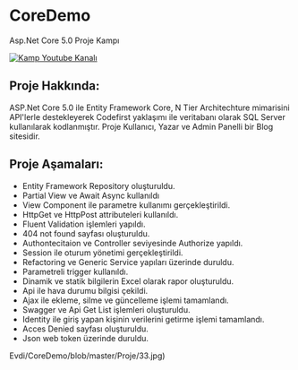 # CoreDemo
Asp.Net Core 5.0 Proje Kampı 

[![Kamp Youtube Kanalı](https://img.shields.io/badge/Kamp%20Youtube%20Kanalı-izlemek%20için%20tıklayın-red)](https://www.youtube.com/playlist?list=PLKnjBHu2xXNNkinaVhPqPZG0ubaLN63ci)

## Proje Hakkında: 
ASP.Net Core 5.0 ile Entity Framework Core, N Tier Architechture mimarisini API'lerle destekleyerek Codefirst yaklaşımı ile veritabanı olarak SQL Server kullanılarak kodlanmıştır.
Proje Kullanıcı, Yazar ve Admin Panelli bir Blog sitesidir.

## Proje Aşamaları:
* Entity Framework Repository oluşturuldu.
* Partial View ve Await Async kullanıldı
* View Component ile parametre kullanımı gerçekleştirildi.
* HttpGet ve HttpPost attributeleri kullanıldı.
* Fluent Validation işlemleri yapıldı.
* 404 not found sayfası oluşturuldu.
* Authontecitaion ve Controller seviyesinde Authorize yapıldı.
* Session ile oturum yönetimi gerçekleştirildi.
* Refactoring ve Generic Service yapıları üzerinde duruldu.
* Parametreli trigger kullanıldı.
* Dinamik ve statik bilgilerin Excel olarak rapor oluşturuldu.
* Api ile hava durumu bilgisi çekildi.
* Ajax ile ekleme, silme ve güncelleme işlemi tamamlandı.
* Swagger ve Api Get List işlemleri oluşturuldu.
* Identity ile giriş yapan kişinin verilerini getirme işlemi tamamlandı.
* Acces Denied sayfası oluşturuldu.
* Json web token üzerinde duruldu.

Evdi/CoreDemo/blob/master/Proje/33.jpg)
